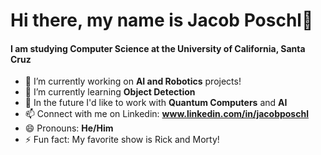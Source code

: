# Hi there, my name is Jacob Poschl👋

#### I am studying Computer Science at the University of California, Santa Cruz
- 🔭 I’m currently working on **AI and Robotics** projects!
- 🌱 I’m currently learning **Object Detection**
- 💬 In the future I'd like to work with **Quantum Computers** and **AI**
- 📫 Connect with me on Linkedin: **www.linkedin.com/in/jacobposchl**
- 😄 Pronouns: **He/Him**
- ⚡ Fun fact: My favorite show is Rick and Morty!
